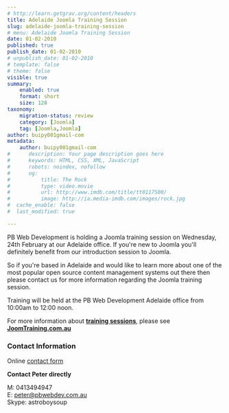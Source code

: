 ```yaml
---
# http://learn.getgrav.org/content/headers
title: Adelaide Joomla Training Session
slug: adelaide-joomla-training-session
# menu: Adelaide Joomla Training Session
date: 01-02-2010
published: true
publish_date: 01-02-2010
# unpublish_date: 01-02-2010
# template: false
# theme: false
visible: true
summary:
    enabled: true
    format: short
    size: 128
taxonomy:
    migration-status: review
    category: [Joomla]
    tag: [Joomla,Joomla]
author: buipy001gmail-com
metadata:
    author: buipy001gmail-com
#      description: Your page description goes here
#      keywords: HTML, CSS, XML, JavaScript
#      robots: noindex, nofollow
#      og:
#          title: The Rock
#          type: video.movie
#          url: http://www.imdb.com/title/tt0117500/
#          image: http://ia.media-imdb.com/images/rock.jpg
#  cache_enable: false
#  last_modified: true

---
```


PB Web Development is holding a Joomla training session on Wednesday, 24th February at our Adelaide office. If you're new to Joomla you'll definitely benefit from our introduction session to Joomla.

So if you're based in Adelaide and would like to learn more about one of the most popular open source content management systems out there then please contact us for more information regarding the Joomla training session.

Training will be held at the PB Web Development Adelaide office from 10:00am to 12:00 noon.

For more information about [**training sessions**](http://www.joomtraining.com.au/sessions/ "Joomla Training Sessions"), please see [**JoomTraining.com.au**](http://www.joomtraining.com.au "Joomla Training")

### Contact Information

Online [contact form](http://www.pbwebdev.com.au/contact "Contact PB Web Development")

**Contact Peter directly**

M: 0413494947  
 E: [peter@pbwebdev.com.au](mailto:peter@pbwebdev.com.au)  
 Skype: astroboysoup